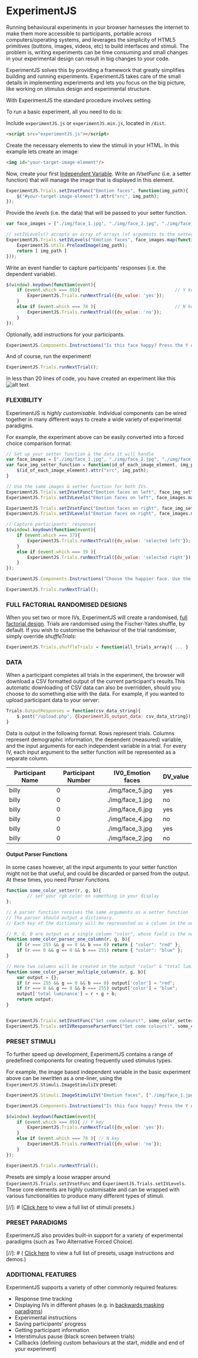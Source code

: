 # ExperimentJS

Running behavioural experiments in your browser harnesses the internet to make them more accessible to participants,
portable across computers/operating systems, and leverages the simplicity of HTML5 primitives (buttons, images, videos, etc) to build interfaces and stimuli.
The problem is, writing experiments can be time consuming and small changes in your experimental design can result in big
 changes to your code.

ExperimentJS solves this by providing a framework that greatly simplifies building and running experiments.
ExperimentJS takes care of the small details in implementing experiments and lets you focus on the big picture,
like working on stimulus design and experimental structure.

With ExperimentJS the standard procedure involves setting

To run a basic experiment, all you need to do is:

Include `experimentJS.js` or `experimentJS.min.js`, located in `/dist`.
```HTML
<script src="experimentJS.js"></script>
```

Create the necessary elements to view the stimuli in your HTML. In this example lets create an image:
```HTML
<img id="your-target-image-element"/>
```

Now, create your first [Independent Variable](https://en.wikipedia.org/wiki/Dependent_and_independent_variables).
Write an *IVsetFunc* (i.e. a setter function) that will manage the image that is displayed in this element.

```javascript
ExperimentJS.Trials.setIVsetFunc("Emotion faces", function(img_path){         // (iv name, setter function)
    $("#your-target-image-element").attr("src", img_path);
});
```

Provide the *levels* (i.e. the data) that will be passed to your setter function.

```javascript
var face_images = ["./img/face_1.jpg", "./img/face_2.jpg", "./img/face_3.jpg", "./img/face_4.jpg", "./img/face_5.jpg", "./img/face_6.jpg"];

// setIVLevels() accepts an array of arrays (of arguments to the setter function)
ExperimentJS.Trials.setIVLevels("Emotion faces", face_images.map(function(img_path){      // (iv name, levels)
    ExperimentJS.Utils.PreloadImage(img_path);
    return [ img_path ]
}));
```

Write an event handler to capture participants' responses (i.e. the dependent variable).

```javascript
$(window).keydown(function(event){
    if (event.which === 89){                                    // Y key
        ExperimentJS.Trials.runNextTrial({dv_value: 'yes'});
    }
    else if (event.which === 78 ){                              // N key
        ExperimentJS.Trials.runNextTrial({dv_value: 'no'});
    }
});
```

Optionally, add instructions for your participants.

```javascript
ExperimentJS.Components.Instructions("Is this face happy? Press the Y or N keys to respond.");
```

And of course, run the experiment!

```javascript
ExperimentJS.Trials.runNextTrial();
```

In less than 20 lines of code, you have created an experiment like this
![alt text](/examples/gifs/basic_example_1.gif "Video of basic example")


### FLEXIBILITY

ExperimentJS is *highly customisable*. Individual components can be wired together in many different ways to
create a wide variety of experimental paradigms.

For example, the experiment above can be easily converted into a forced choice comparison format:

```javascript
// Set up your setter function & the data it will handle
var face_images = ["./img/face_1.jpg", "./img/face_2.jpg", "./img/face_3.jpg", "./img/face_4.jpg", "./img/face_5.jpg", "./img/face_6.jpg"];
var face_img_setter_function = function(id_of_each_image_element, img_path){
    $(id_of_each_image_element).attr("src", img_path);
}

// Use the same images & setter function for both IVs.
ExperimentJS.Trials.setIVsetFunc("Emotion faces on left", face_img_setter_function);
ExperimentJS.Trials.setIVLevels("Emotion faces on left", face_images.map( function(img_path){ ExperimentJS.Utils.PreloadImage(img_path); return ["#lh_img", img_path] }) );

ExperimentJS.Trials.setIVsetFunc("Emotion faces on right", face_img_setter_function);
ExperimentJS.Trials.setIVLevels("Emotion faces on right", face_images.map( function(img_path){ return ["#rh_img", img_path] }) );

// Capture participants' responses
$(window).keydown(function(event){
    if (event.which === 37){                                                // left arrow key
        ExperimentJS.Trials.runNextTrial({dv_value: 'selected left'});
    }
    else if (event.which === 39 ){                                          // right arrow key
        ExperimentJS.Trials.runNextTrial({dv_value: 'selected right'});
    }
});

ExperimentJS.Components.Instructions("Choose the happier face. Use the left and right arrow keys to respond");

ExperimentJS.Trials.runNextTrial();
```

### FULL FACTORIAL RANDOMISED DESIGNS

When you set two or more IVs, ExperimentJS will create a randomised, [full factorial design](https://en.wikipedia.org/wiki/Factorial_experiment).
Trials are randomised using the Fischer-Yates shuffle, by default.
If you wish to customise the behaviour of the trial randomiser, simply override *shuffleTrials*:
```javascript
ExperimentJS.Trials.shuffleTrials = function(all_trials_array){ ... }
```

### DATA

When a participant completes all trials in the experiment, the browser will download a CSV formatted output of the current participant's results.This automatic downloading of CSV data can also be overridden, should you choose
to do something else with the data.
For example, if you wanted to upload participant data to your server:

```javascript
Trials.OutputResponses = function(csv_data_string){
    $.post("/upload.php", {ExperimentJS_output_data: csv_data_string});
}
```


Data is output in the following format.  Rows represent trials. Columns represent demographic information,
the dependent (measured) variable, and the input arguments for each independent variable in a trial.
For every IV, each input argument to the setter function will be represented as a separate column.

| Participant Name | Participant Number | IV0_Emotion faces | DV_value |
|------------------|--------------------|-------------------|----------|
| billy            | 0                  | ./img/face_5.jpg  | yes      |
| billy            | 0                  | ./img/face_1.jpg  | no       |
| billy            | 0                  | ./img/face_6.jpg  | yes      |
| billy            | 0                  | ./img/face_4.jpg  | no       |
| billy            | 0                  | ./img/face_3.jpg  | yes      |
| billy            | 0                  | ./img/face_2.jpg  | no       |

#### Output Parser Functions

In some cases however, all the input arguments to your setter function might not be that useful, and could be discarded
or parsed from the output. At these times, you need *Parser Functions*.

```javascript
function some_color_setter(r, g, b){
        // set your rgb color on something in your display
};

// A parser function receives the same arguments as a setter function
// The parser should output a dictionary.
// Each key of the dictionary will be represented as a column in the output.

// R, G, B are output as a single column "color", whose field is the name of that rgb color
function some_color_parser_one_column(r, g, b){
    if (r === 255 && g == 0 && b === 0) return { "color": "red" };
    if (r === 0 && g == 0 && b === 255) return { "color": "blue" };
}

// Here two columns will be created in the output "color" & "total luminance"
function some_color_parser_multiple_columns(r, g, b){
    var output = {};
    if (r === 255 && g == 0 && b === 0) output['color'] = "red";
    if (r === 0 && g == 0 && b === 255) output['color'] = "blue";
    output['total luminance'] = r + g + b;
    return output;
}


ExperimentJS.Trials.setIVsetFunc("Set come colours!", some_color_setter);
ExperimentJS.Trials.setIVResponseParserFunc("Set come colours!", some_color_parser_multiple_columns);
```



### PRESET STIMULI
To further speed up development, ExperimentJS contains a range of predefined components for creating frequently
used stimulus types.

For example, the image based independent variable in the basic experiment above can be rewritten as a one-liner, using the `ExperimentJS.Stimuli.ImageStimuliIV` preset:

```javascript
ExperimentJS.Stimuli.ImageStimuliIV("Emotion faces", ["./img/face_1.jpg", "./img/face_2.jpg", "./img/face_3.jpg", "./img/face_4.jpg", "./img/face_5.jpg", "./img/face_6.jpg"]);

ExperimentJS.Components.Instructions("Is this face happy? Press the Y or N keys to respond.");

$(window).keydown(function(event){
    if (event.which === 89){ // Y key
        ExperimentJS.Trials.runNextTrial({dv_value: 'yes'});
    }
    else if (event.which === 78 ){ // N key
        ExperimentJS.Trials.runNextTrial({dv_value: 'no'});
    }
});

ExperimentJS.Trials.runNextTrial();
```

Presets are simply a loose wrapper around `ExperimentJS.Trials.setIVsetFunc` and `ExperimentJS.Trials.setIVLevels`.
These core elements are highly customisable and can be wrapped with various functionalities to produce many different types of stimuli.

[//]: # ([Click here](TODO) to view a full list of stimuli presets.)


### PRESET PARADIGMS
ExperimentJS also provides built-in support for a variety of experimental paradigms
(such as Two Alternative Forced Choice).

[//]: # ( [Click here](TODO) to view a full list of presets, usage instructions and demos.)

### ADDITIONAL FEATURES

ExperimentJS supports a variety of other commonly required features:

- Response time tracking
- Displaying IVs in different phases (e.g. in [backwards masking paradigms](https://en.wikipedia.org/wiki/Backward_masking))
- Experimental instructions
- Saving participants' progress
- Getting participant information
- Interstimulus pause (black screen between trials)
- Callbacks (defining custom behaviours at the start, middle and end of your experiment)